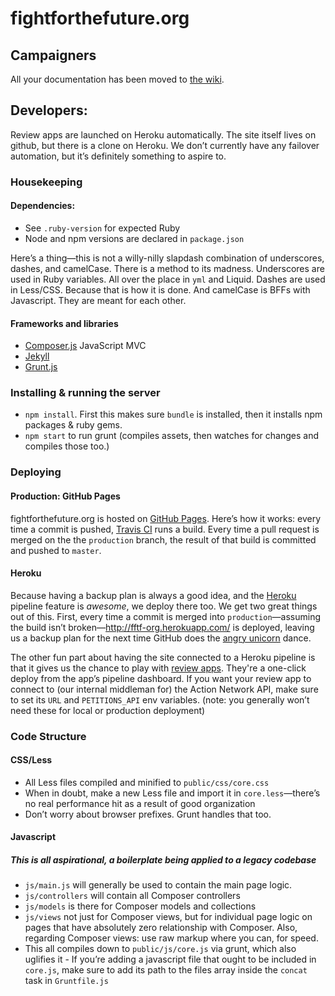 # fightforthefuture.org

## Campaigners

All your documentation has been moved to [the wiki][00].

## Developers:

Review apps are launched on Heroku automatically. The site itself lives on github, but there is a clone on Heroku. We don’t currently have any failover automation, but it’s definitely something to aspire to.

### Housekeeping

#### Dependencies:

- See `.ruby-version` for expected Ruby
- Node and npm versions are declared in `package.json`

Here’s a thing—this is not a willy-nilly slapdash combination of underscores, dashes, and camelCase. There is a method to its madness. Underscores are used in Ruby variables. All over the place in `yml` and Liquid. Dashes are used in Less/CSS. Because that is how it is done. And camelCase is BFFs with Javascript. They are meant for each other.

#### Frameworks and libraries

- [Composer.js][02] JavaScript MVC
- [Jekyll][03]
- [Grunt.js][04]

### Installing & running the server

- `npm install`. First this makes sure `bundle` is installed, then it installs npm packages & ruby gems.
- `npm start` to run grunt (compiles assets, then watches for changes and compiles those too.)

### Deploying

#### Production: GitHub Pages

fightforthefuture.org is hosted on [GitHub Pages][06]. Here’s how it works: every time a commit is pushed, [Travis CI][01] runs a build. Every time a pull request is merged on the the `production` branch, the result of that build is committed and pushed to `master`.

#### Heroku

Because having a backup plan is always a good idea, and the [Heroku][05] pipeline feature is *awesome*, we deploy there too. We get two great things out of this. First, every time a commit is merged into `production`—assuming the build isn’t broken—<http://fftf-org.herokuapp.com/> is deployed, leaving us a backup plan for the next time GitHub does the [angry unicorn][05] dance.

The other fun part about having the site connected to a Heroku pipeline is that it gives us the chance to play with [review apps][07]. They're a one-click deploy from the app’s pipeline dashboard. If you want your review app to connect to (our internal middleman for) the Action Network API, make sure to set its `URL` and `PETITIONS_API` env variables. (note: you generally won’t need these for local or production deployment)

### Code Structure

#### CSS/Less

- All Less files compiled and minified to `public/css/core.css`
- When in doubt, make a new Less file and import it in `core.less`—there’s no real performance hit as a result of good organization
- Don’t worry about browser prefixes. Grunt handles that too.

#### Javascript

##### This is all aspirational, a boilerplate being applied to a legacy codebase

- `js/main.js` will generally be used to contain the main page logic.
- `js/controllers` will contain all Composer controllers
- `js/models` is there for Composer models and collections
- `js/views` not just for Composer views, but for individual page logic on pages that have absolutely zero relationship with Composer. Also, regarding Composer views: use raw markup where you can, for speed.
- This all compiles down to `public/js/core.js` via grunt, which also uglifies it - If you’re adding a javascript file that ought to be included in `core.js`, make sure to add its path to the files array inside the `concat` task in `Gruntfile.js`

[00]: https://github.com/fightforthefuture/fightforthefuture.github.io/wiki
[01]: https://travis-ci.org/fightforthefuture/fightforthefuture.github.io/
[02]: https://lyonbros.github.io/composer.js/
[03]: http://jekyllrb.com/docs/home/
[04]: http://gruntjs.com/getting-started
[05]: https://github.com/503.html
[06]: https://help.github.com/articles/user-organization-and-project-pages/#user--organization-pages
[07]: https://devcenter.heroku.com/articles/github-integration-review-apps
